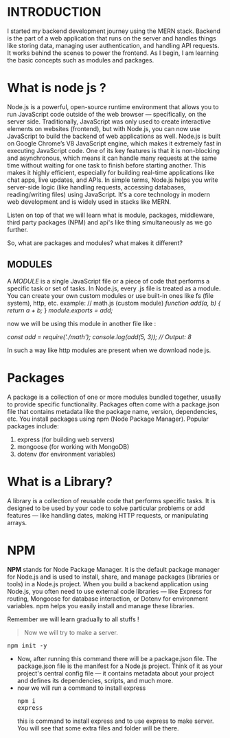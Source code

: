 # INTRODUCTION
I started my backend development journey using the MERN stack. Backend is the part of a web application that runs on the server and handles things like storing data, managing user authentication, and handling API requests. It works behind the scenes to power the frontend. As I begin, I am learning the basic concepts such as modules and packages.


# What is node js ?

Node.js is a powerful, open-source runtime environment that allows you to run JavaScript code outside of the web browser — specifically, on the server side. Traditionally, JavaScript was only used to create interactive elements on websites (frontend), but with Node.js, you can now use JavaScript to build the backend of web applications as well.
Node.js is built on Google Chrome’s V8 JavaScript engine, which makes it extremely fast in executing JavaScript code. One of its key features is that it is non-blocking and asynchronous, which means it can handle many requests at the same time without waiting for one task to finish before starting another. This makes it highly efficient, especially for building real-time applications like chat apps, live updates, and APIs.
In simple terms, Node.js helps you write server-side logic (like handling requests, accessing databases, reading/writing files) using JavaScript. It's a core technology in modern web development and is widely used in stacks like MERN.


Listen on top of that we will learn what is module, packages, middleware, third party packages (NPM) and api's like thing simultaneously as we go further.

So, what are packages and modules? what makes it different?

## MODULES

A *MODULE* is a single JavaScript file or a piece of code that performs a specific task or set of tasks. In Node.js, every .js file is treated as a module. You can create your own custom modules or use built-in ones like fs (file system), http, etc.
example: 
// math.js (custom module)
*function add(a, b) {*
  *return a + b;*
}
*module.exports = add;*

now we will be using this module in another file like :

*const add = require('./math');*
*console.log(add(5, 3)); // Output: 8*

In such a way like http modules are present when we download node js.

# Packages
A package is a collection of one or more modules bundled together, usually to provide specific functionality. Packages often come with a package.json file that contains metadata like the package name, version, dependencies, etc.
You install packages using npm (Node Package Manager). Popular packages include:
1. express (for building web servers)
2. mongoose (for working with MongoDB)
3. dotenv (for environment variables)

# What is a Library?
A library is a collection of reusable code that performs specific tasks. It is designed to be used by your code to solve particular problems or add features — like handling dates, making HTTP requests, or manipulating arrays.

# NPM
**NPM** stands for Node Package Manager. It is the default package manager for Node.js and is used to install, share, and manage packages (libraries or tools) in a Node.js project.
When you build a backend application using Node.js, you often need to use external code libraries — like Express for routing, Mongoose for database interaction, or Dotenv for environment variables. npm helps you easily install and manage these libraries.

Remember we will learn gradually to all stuffs !

> Now we will try to make a server.

<pre>npm init -y</pre>
- Now, after running this command there will be a package.json file. The package.json file is the manifest for a Node.js project. Think of it as your project's central config file — it contains metadata about your project and defines its dependencies, scripts, and much more.
- now we will run a command to install express <pre>npm i express</pre> this is command to install express and to use express to make server. You will see that some extra files and folder will be there. 